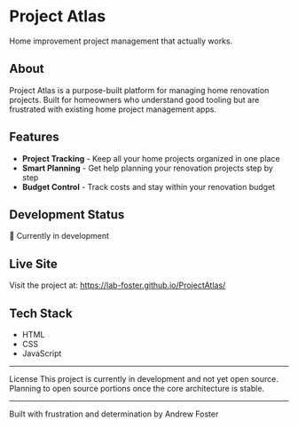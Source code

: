 # Project Atlas

Home improvement project management that actually works.

## About

Project Atlas is a purpose-built platform for managing home renovation projects. Built for homeowners who understand good tooling but are frustrated with existing home project management apps.

## Features

- **Project Tracking** - Keep all your home projects organized in one place
- **Smart Planning** - Get help planning your renovation projects step by step  
- **Budget Control** - Track costs and stay within your renovation budget

## Development Status

🚧 Currently in development

## Live Site

Visit the project at: https://lab-foster.github.io/ProjectAtlas/

## Tech Stack

- HTML
- CSS
- JavaScript

---

License
This project is currently in development and not yet open source. Planning to open source portions once the core architecture is stable.

---

Built with frustration and determination by Andrew Foster

